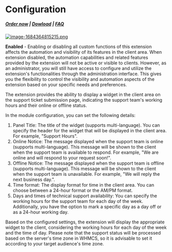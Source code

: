 # Configuration

#####  [Order now](https://puqcloud.com/whmcs-addon-puq-customization.php) | [Dowload](https://download.puqcloud.com/WHMCS/addons/PUQ-Customization/) | [FAQ](https://faq.puqcloud.com/)

[![image-1684364815215.png](https://doc.puq.info/uploads/images/gallery/2023-05/scaled-1680-/image-1684364815215.png)](https://doc.puq.info/uploads/images/gallery/2023-05/image-1684364815215.png)

**Enabled** - Enabling or disabling all custom functions of this extension affects the automation and visibility of its features in the client area. When extension disabled, the automation capabilities and related features provided by the extension will not be active or visible to clients. However, as an administrator, you will still have access to configure and utilize the extension's functionalities through the administration interface. This gives you the flexibility to control the visibility and automation aspects of the extension based on your specific needs and preferences.

The extension provides the ability to display a widget in the client area on the support ticket submission page, indicating the support team's working hours and their online or offline status.

In the module configuration, you can set the following details:

1. Panel Title: The title of the widget (supports multi-language). You can specify the header for the widget that will be displayed in the client area. For example, "Support Hours".
2. Online Notice: The message displayed when the support team is online (supports multi-language). This message will be shown to the client when the support team is available to respond. For example, "We are online and will respond to your request soon!".
3. Offline Notice: The message displayed when the support team is offline (supports multi-language). This message will be shown to the client when the support team is unavailable. For example, "We will reply the next business day.".
4. Time format: The display format for time in the client area. You can choose between a 24-hour format or the AM/PM format.
5. Days and times of technical support availability: You can specify the working hours for the support team for each day of the week. Additionally, you have the option to mark a specific day as a day off or as a 24-hour working day.

Based on the configured settings, the extension will display the appropriate widget to the client, considering the working hours for each day of the week and the time of day. Please note that the support status will be processed based on the server's time zone in WHMCS, so it is advisable to set it according to your target audience's time zone.

